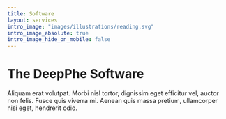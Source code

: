 ```yaml
---
title: Software
layout: services
intro_image: "images/illustrations/reading.svg"
intro_image_absolute: true
intro_image_hide_on_mobile: false
---
```


# The DeepPhe Software

Aliquam erat volutpat. Morbi nisl tortor, dignissim eget efficitur vel, auctor non felis. Fusce quis viverra mi. Aenean quis massa pretium, ullamcorper nisi eget, hendrerit odio.
